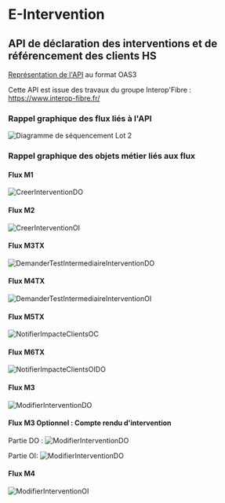 # E-Intervention

## API de déclaration des interventions et de référencement des clients HS

[Représentation de l'API](https://before-interop.github.io/E-Intervention/) au format OAS3

Cette API est issue des travaux du groupe Interop'Fibre : https://www.interop-fibre.fr/

### Rappel graphique des flux liés à l'API

![Diagramme de séquencement Lot 2](Sequencement_flux_Lot_2.png)

### Rappel graphique des objets métier liés aux flux

#### Flux M1

![CreerInterventionDO](/Images_objets_metiers/[PAR]%20CreerInterventionDO.svg)

#### Flux M2

![CreerInterventionOI](/Images_objets_metiers/[PAR]%20CreerInterventionOI.svg)

#### Flux M3TX

![DemanderTestIntermediaireInterventionDO](/Images_objets_metiers/[PAR]%20DemanderTestIntermediaireInterventionDO.svg)

#### Flux M4TX

![DemanderTestIntermediaireInterventionOI](/Images_objets_metiers/[PAR]%20DemanderTestIntermediaireInterventionOI.svg)

#### Flux M5TX

![NotifierImpacteClientsOC](/Images_objets_metiers/[PAR]%20NotifierImpacteClientsOC.svg)

#### Flux M6TX

![NotifierImpacteClientsOIDO](/Images_objets_metiers/[PAR]%20NotifierImpacteClientsOIDO.svg)

#### Flux M3

![ModifierInterventionDO](/Images_objets_metiers/[PAR]%20ModifierInterventionDO.svg)

#### Flux M3 Optionnel : Compte rendu d'intervention

Partie DO :
![ModifierInterventionDO](/Images_objets_metiers/[PAR]%20CompteRenduInterventionDO.svg)

Partie OI:
![ModifierInterventionDO](/Images_objets_metiers/[PAR]%20CompteRenduInterventionOI.svg)

#### Flux M4

![ModifierInterventionOI](/Images_objets_metiers/[PAR]%20ModifierInterventionOI.svg)